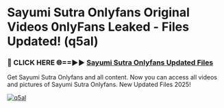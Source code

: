 # Sayumi Sutra Onlyfans Original Videos 0nlyFans Leaked - Files Updated! (q5al)

<h3>🔴 CLICK HERE 🌐==►► <a href="https://tinyurl.com/ehrbuxhb" rel="nofollow">Sayumi Sutra Onlyfans Updated Files</a></h3>

Get Sayumi Sutra Onlyfans and all content. Now you can access all videos and pictures of Sayumi Sutra Onlyfans. New Updated Files 2025!

[![q5al](https://i.imgur.com/lVYEuWS.gif)](https://tinyurl.com/ehrbuxhb)
